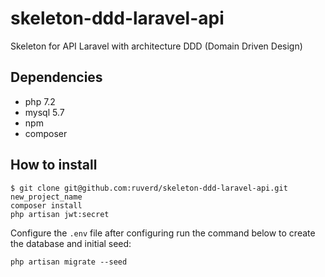 # skeleton-ddd-laravel-api
Skeleton for API Laravel with architecture DDD (Domain Driven Design)

## Dependencies
  - php 7.2
  - mysql 5.7
  - npm
  - composer

## How to install

```shell
$ git clone git@github.com:ruverd/skeleton-ddd-laravel-api.git new_project_name
composer install
php artisan jwt:secret
```

Configure the `.env` file after configuring run the command below to create the database and initial seed:

```shell
php artisan migrate --seed
```
